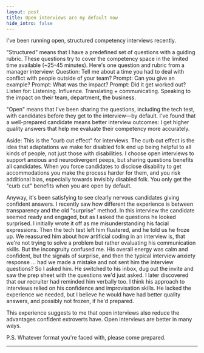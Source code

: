 ```yaml
---
layout: post
title: Open interviews are my default now
hide_intro: false
---
```

I've been running open, structured competency interviews recently.

<!--more-->

"Structured" means that I have a predefined set of questions with a guiding rubric. These questions try to cover the competency space in the limited time available (~25-45 minutes). Here's one question and rubric from a manager interview:
	Question: Tell me about a time you had to deal with conflict with people outside of your team? 
	Prompt: Can you give an example?
	Prompt: What was the impact? 
	Prompt: Did it get worked out?
	Listen for: Listening. Influence. Translating + communicating. Speaking to the impact on their team, department, the business. 

"Open" means that I've been sharing the questions, including the tech test, with candidates before they get to the interview—by default. I've found that a well-prepared candidate means better interview outcomes: I get higher quality answers that help me evaluate their competency more accurately. 

Aside: This is the "curb cut effect" for interviews. The curb cut effect is the idea that adaptations we make for disabled folk end up being helpful to all kinds of people, not just those with disabilities. I choose open interviews to support anxious and neurodivergent peeps, but sharing questions benefits all candidates. When you force candidates to disclose disability to get accommodations you make the process harder for them, and you risk additional bias, especially towards invisibly disabled folk. You only get the "curb cut" benefits when you are open by default.

Anyway, it's been satisfying to see clearly nervous candidates giving confident answers. I recently saw how different the experience is between transparency and the old "surprise" method. In this interview the candidate seemed ready and engaged, but as I asked the questions he looked surprised. I initially wrote it off as me misunderstanding his facial expressions. Then the tech test left him flustered, and he told us he froze up. We reassured him about how artificial coding in an interview is, that we're not trying to solve a problem but rather evaluating his communication skills. But the incongruity confused me. His overall energy was calm and confident, but the signals of surprise, and then the typical interview anxiety response ... had we made a mistake and not sent him the interview questions? So I asked him. He switched to his inbox, dug out the invite and saw the prep sheet with the questions we'd just asked. I later discovered that our recruiter had reminded him verbally too. I think his approach to interviews relied on his confidence and improvisation skills. He lacked the experience we needed, but I believe he would have had better quality answers, and possibly not frozen, if he'd prepared. 

This experience suggests to me that open interviews also reduce the advantages confident extroverts have. Open interviews are better in many ways. 

P.S. Whatever format you're faced with, please come prepared.

-----

